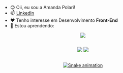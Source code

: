- 😊 Oii, eu sou a Amanda Polari! 
- 📫 <a href="https://www.linkedin.com/in/amandapolari/" target="_blank">LinkedIn</a>
- ❤️ Tenho interesse em Desenvolvimento **Front-End**
- 🌱 Estou aprendendo:
<p align="center">
  <a href="https://skillicons.dev">
    <img src="https://skillicons.dev/icons?i=html,css,figma,js,vscode,git,github,firebase" />
  </a>
</p>

  ##
<div align="center"> 
  <a href="https://instagram.com/amanda.polari" target="_blank"><img src="https://img.shields.io/badge/-Instagram-%23E4405F?style=for-the-badge&logo=instagram&logoColor=white" target="_blank"></a>
  <a href="https://www.linkedin.com/in/amandapolari" target="_blank"><img src="https://img.shields.io/badge/-LinkedIn-%230077B5?style=for-the-badge&logo=linkedin&logoColor=white" target="_blank"></a> 
  
   ##
[![Snake animation](https://github.com/amandapolari/amandapolari/blob/output/github-contribution-grid-snake.svg)](url)
 
</div>

<!---
amandapolari/amandapolari is a ✨ special ✨ repository because its `README.md` (this file) appears on your GitHub profile.
You can click the Preview link to take a look at your changes.
--->
